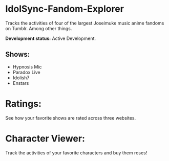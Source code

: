 # IdolSync-Fandom-Explorer
 Tracks the activities of four of the largest Joseimuke music anime fandoms on Tumblr. Among other things.

**Development status:** Active Development.

 ## Shows: 
- Hypnosis Mic
- Paradox Live
- Idolish7
- Enstars
 
 # Ratings:
 See how your favorite shows are rated across three websites.

 # Character Viewer:
Track the activities of your favorite characters and buy them roses!

